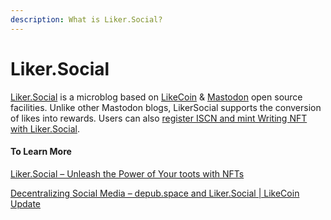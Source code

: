 ```yaml
---
description: What is Liker.Social?
---
```


# Liker.Social

[Liker.Social](https://liker.social/) is a microblog based on [LikeCoin](https://like.co/) & [Mastodon](https://mastodon.social/) open source facilities. Unlike other Mastodon blogs, LikerSocial supports the conversion of likes into rewards. Users can also [register ISCN and mint Writing NFT with Liker.Social](../general-guides/writing-nft/nft-portal/#publish-writing-nft-on-liker.social).

#### To Learn More

[Liker.Social – Unleash the Power of Your toots with NFTs](https://blog.like.co/en/likersocial-supports-writing-nft/)

[Decentralizing Social Media – depub.space and Liker.Social | LikeCoin Update](https://blog.like.co/en/decentralizing-social-media-depub-space-and-liker-social-likecoin-update/)
